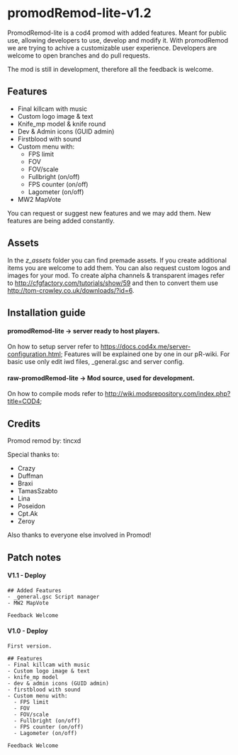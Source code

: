 # promodRemod-lite-v1.2
PromodRemod-lite is a cod4 promod with added features. Meant for public use, allowing developers to use, develop and modify it. With promodRemod we are trying to achive a customizable user experience. Developers are welcome to open branches and do pull requests.

The mod is still in development, therefore all the feedback is welcome.

## Features
- Final killcam with music
- Custom logo image & text
- Knife_mp model & knife round
- Dev & Admin icons (GUID admin)
- Firstblood with sound
- Custom menu with:
  - FPS limit
  - FOV 
  - FOV/scale
  - Fullbright (on/off)
  - FPS counter (on/off)
  - Lagometer (on/off)
 - MW2 MapVote

You can request or suggest new features and we may add them.
New features are being added constantly.

## Assets
In the *z_assets* folder you can find premade assets. If you create additional items you are welcome to add them.
You can also request custom logos and images for your mod. To create alpha channels & transparent images refer to http://cfgfactory.com/tutorials/show/59 and then to convert them use http://tom-crowley.co.uk/downloads/?id=6.

## Installation guide
#### promodRemod-lite -> server ready to host players.

On how to setup server refer to https://docs.cod4x.me/server-configuration.html;
Features will be explained one by one in our pR-wiki.
For basic use only edit iwd files, _general.gsc and server config.

#### raw-promodRemod-lite -> Mod source, used for development.

On how to compile mods refer to http://wiki.modsrepository.com/index.php?title=COD4;

## Credits
Promod remod by: tincxd

Special thanks to:
- Crazy
- Duffman
- Braxi
- TamasSzabto
- Lina
- Poseidon
- Cpt.Ak
- Zeroy     

Also thanks to everyone else involved in Promod!

## Patch notes
#### V1.1 - Deploy 
```
## Added Features
- _general.gsc Script manager
- MW2 MapVote

Feedback Welcome
```
#### V1.0 - Deploy 
```
First version.

## Features
- Final killcam with music
- Custom logo image & text
- knife_mp model
- dev & admin icons (GUID admin)
- firstblood with sound
- Custom menu with:
  - FPS limit
  - FOV 
  - FOV/scale
  - Fullbright (on/off)
  - FPS counter (on/off)
  - Lagometer (on/off)

Feedback Welcome
```
